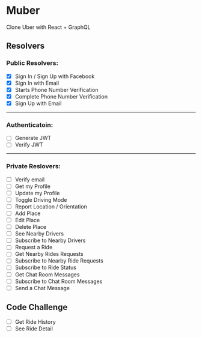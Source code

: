 # Muber

Clone Uber with React + GraphQL

## Resolvers

### Public Resolvers:

-   [x] Sign In / Sign Up with Facebook
-   [x] Sign In with Email
-   [x] Starts Phone Number Verification
-   [x] Complete Phone Number Verification
-   [x] Sign Up with Email

---

### Authenticatoin:

-   [ ] Generate JWT
-   [ ] Verify JWT

---

### Private Reslovers:

-   [ ] Verify email
-   [ ] Get my Profile
-   [ ] Update my Profile
-   [ ] Toggle Driving Mode
-   [ ] Report Location / Orientation
-   [ ] Add Place
-   [ ] Edit Place
-   [ ] Delete Place
-   [ ] See Nearby Drivers
-   [ ] Subscribe to Nearby Drivers
-   [ ] Request a Ride
-   [ ] Get Nearby Rides Requests
-   [ ] Subscribe to Nearby Ride Requests
-   [ ] Subscribe to Ride Status
-   [ ] Get Chat Room Messages
-   [ ] Subscribe to Chat Room Messages
-   [ ] Send a Chat Message

## Code Challenge

-   [ ] Get Ride History
-   [ ] See Ride Detail
